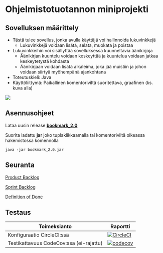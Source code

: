 # Ohjelmistotuotannon miniprojekti

## Sovelluksen määrittely

- Tästä tulee sovellus, jonka avulla käyttäjä voi hallinnoida lukuvinkkejä
  - Lukuvinkkejä voidaan lisätä, selata, muokata ja poistaa
 - Lukuvinkkeihin voi sisällyttää sovelluksessa kuunneltavia äänikirjoja
    - Äänikirjan kuuntelu voidaan keskeyttää ja kuuntelua voidaan jatkaa keskeytetystä kohdasta
    - Äänikirjaan voidaan lisätä aikaleima, joka jää muistiin ja johon voidaan siirtyä myöhempänä ajankohtana
- Toteutuskieli: Java
- Käyttöliittymä: Paikallinen komentoriviltä suoritettava, graafinen (ks. kuva alla)

![](https://github.com/fir3porkkana/ohtuMiniParas/blob/master/Documentation/UI.png)


## Asennusohjeet

Lataa uusin release [**bookmark_2.0**](https://github.com/fir3porkkana/ohtuMiniParas/releases/tag/2.0)

Suorita ladattu **jar** joko tuplaklikkaamalla tai komentoriviltä oikeassa hakemistossa komennolla

`java -jar bookmark_2.0.jar`


## Seuranta

[Product Backlog](https://docs.google.com/spreadsheets/d/1xw16uQBEmb93MxG8sn8DBW7L4hb3ol44io-by8Mnahs/edit?usp=sharing)

[Sprint Backlog](https://docs.google.com/spreadsheets/d/1xw16uQBEmb93MxG8sn8DBW7L4hb3ol44io-by8Mnahs/edit#gid=1226506489)

[Definition of Done](https://github.com/fir3porkkana/ohtuMiniParas/blob/master/Documentation/definitionOfDone.md)

## Testaus

Toimeksianto | Raportti 
-----------|----------
Konfiguraatio CircleCI:ssä | [![CircleCI](https://circleci.com/gh/fir3porkkana/ohtuMiniParas.svg?style=svg)](https://circleci.com/gh/fir3porkkana/ohtuMiniParas) 
Testikattavuus CodeCov:ssa (ei-rajattu) | [![codecov](https://codecov.io/gh/fir3porkkana/ohtuMiniParas/branch/master/graph/badge.svg)](https://codecov.io/gh/fir3porkkana/ohtuMiniParas)



